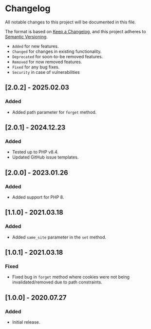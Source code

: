 # Changelog

All notable changes to this project will be documented in this file.

The format is based on [Keep a Changelog](https://keepachangelog.com/en/1.0.0/),
and this project adheres to [Semantic Versioning](https://semver.org/spec/v2.0.0.html).

- `Added` for new features.
- `Changed` for changes in existing functionality.
- `Deprecated` for soon-to-be removed features.
- `Removed` for now removed features.
- `Fixed` for any bug fixes.
- `Security` in case of vulnerabilities

## [2.0.2] - 2025.02.03

### Added

- Added path parameter for `forget` method.

## [2.0.1] - 2024.12.23

### Added

- Tested up to PHP v8.4.
- Updated GitHub issue templates.

## [2.0.0] - 2023.01.26

### Added

- Added support for PHP 8.

## [1.1.0] - 2021.03.18

### Added

- Added `same_site` parameter in the `set` method.

## [1.0.1] - 2021.03.18

### Fixed

- Fixed bug in `forget` method where cookies were not being invalidated/removed due to path constraints.

## [1.0.0] - 2020.07.27

### Added

- Initial release.